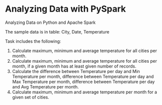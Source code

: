 # Analyzing Data with PySpark
 Analyzing Data on Python and Apache Spark

The sample data is in table: City, Date, Temperature

Task includes the following:

 1. Calculate maximum, minimum and average temperature for all cities per month.
 2. Calculate maximum, minimum and average temperature for all cities per month, if a given month has at least given number of records.
 3. Calculate the difference between Temperature per day and Min Temperature per month,
 difference between Temperature per day and Max Temperature per month,
 difference between Temperature per day and Avg Temperature per month.
 4. Calculate maximum, minimum and average temperature per month for a given set of cities.

